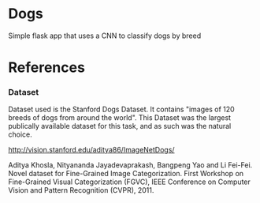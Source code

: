 # Dogs
Simple flask app that uses a CNN to classify dogs by breed


# References

### Dataset

Dataset used is the Stanford Dogs Dataset. It contains "images of 120 breeds of dogs from around the world". This Dataset was the largest publically available dataset for this task, and as such was the natural choice.

http://vision.stanford.edu/aditya86/ImageNetDogs/

Aditya Khosla, Nityananda Jayadevaprakash, Bangpeng Yao and Li Fei-Fei. Novel dataset for Fine-Grained Image Categorization. First Workshop on Fine-Grained Visual Categorization (FGVC), IEEE Conference on Computer Vision and Pattern Recognition (CVPR), 2011. 
